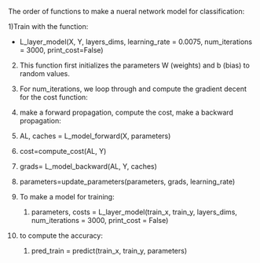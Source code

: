 The order of functions to make a nueral network model for classification:

1)Train with the function:

  - L_layer_model(X, Y, layers_dims, learning_rate = 0.0075, num_iterations = 3000, print_cost=False)
  2) This function first initializes the parameters W (weights) and b (bias) to random values.
  
  3) For num_iterations, we loop through and compute the gradient decent for the cost function:
  4) make a forward propagation, compute the cost, make a backward propagation:
  
  5) AL, caches = L_model_forward(X, parameters)
  6) cost=compute_cost(AL, Y)
  7) grads= L_model_backward(AL, Y, caches)
  8) parameters=update_parameters(parameters, grads, learning_rate)
  
2) To make a model for training:
    1) parameters, costs = L_layer_model(train_x, train_y, layers_dims, num_iterations = 3000, print_cost = False)
    
3) to compute the accuracy:
    1) pred_train = predict(train_x, train_y, parameters)
  
